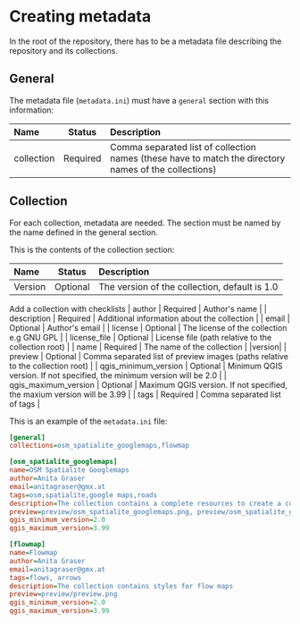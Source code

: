 # Creating metadata

In the root of the repository, there has to be a metadata file describing the repository and its collections.

## General

The metadata file (`metadata.ini`) must have a `general` section with this information:

| Name | Status | Description |
| :--- | :----: | :---------- |
| collection | Required | Comma separated list of collection names (these have to match the directory names of the collections) |

## Collection

For each collection, metadata are needed. The section must be named by the name defined in the general section.

This is the contents of the collection section:

| Name | Status | Description |
| :--- | :----: | :---------- |
| Version | Optional | The version of the collection, default is 1.0 |

Add a collection with checklists
| author | Required | Author's name |
| description | Required | Additional information about the collection |
| email | Optional | Author's email |
| license | Optional | The license of the collection e.g GNU GPL |
| license_file | Optional | License file (path relative to the collection root) |
| name | Required | The name of the collection |
|version|
| preview | Optional | Comma separated list of preview images (paths relative to the collection root) |
| qgis_minimum_version | Optional | Minimum QGIS version. If not specified, the minimum version will be 2.0 |
| qgis_maximum_version | Optional | Maximum QGIS version. If not specified, the maxium version will be 3.99 |
| tags | Required | Comma separated list of tags |

This is an example of the `metadata.ini` file:

```ini
[general]
collections=osm_spatialite_googlemaps,flowmap

[osm_spatialite_googlemaps]
name=OSM Spatialite Googlemaps
author=Anita Graser
email=anitagraser@gmx.at
tags=osm,spatialite,google maps,roads
description=The collection contains a complete resources to create a coherent map that looks similar to the old Google Maps style from OSM data in a SpatiaLite database
preview=preview/osm_spatialite_googlemaps.png, preview/osm_spatialite_googlemaps_lines.png
qgis_minimum_version=2.0
qgis_maximum_version=3.99

[flowmap]
name=Flowmap
author=Anita Graser
email=anitagraser@gmx.at
tags=flows, arrows
description=The collection contains styles for flow maps
preview=preview/preview.png
qgis_minimum_version=2.0
qgis_maximum_version=3.99
```

